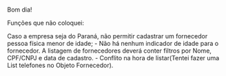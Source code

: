 # 

Bom dia!

Funções que não coloquei:

Caso a empresa seja do Paraná, não permitir cadastrar um fornecedor pessoa física menor de idade; - Não há nenhum indicador de idade para o fornecedor.
A listagem de fornecedores deverá conter filtros por Nome, CPF/CNPJ e data de cadastro. - Conflito na hora de listar(Tentei fazer uma List<string> telefones no Objeto Fornecedor).
